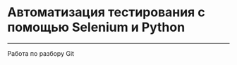 # Автоматизация тестирования с помощью Selenium и Python
________________________________________________________
Работа по разбору Git
